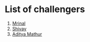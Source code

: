 # List of challengers
1. [Mrinal](https://github.com/mrinal1224)
2. [Shivay](https://github.com/shivaylamba)
3. [Aditya Mathur](https://github.com/AdityaMathur25)